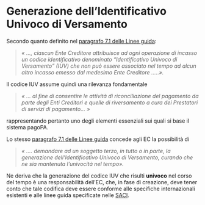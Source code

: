 # Generazione dell’Identificativo Univoco di Versamento

Secondo quanto definito nel [paragrafo 7.1 delle Linee guida](https://www.gazzettaufficiale.it/eli/id/2018/07/03/18A04494/sg):

> _« ..., ciascun Ente Creditore attribuisce ad ogni operazione di incasso un codice identificativo denominato “Identificativo Univoco di Versamento” (IUV) che non può essere associato nel tempo ad alcun altro incasso emesso dal medesimo Ente Creditore .....»._

Il codice IUV assume quindi una rilevanza fondamentale&#x20;

> _« ... al fine di consentire le attività di riconciliazione del pagamento da parte degli Enti Creditori e quelle di riversamento a cura dei Prestatori di servizi di pagamento... »_

&#x20;rappresentando pertanto uno degli elementi essenziali sui quali si base il sistema pagoPA.

Lo stesso [paragrafo 7.1 delle Linee guida](https://www.gazzettaufficiale.it/eli/id/2018/07/03/18A04494/sg) concede agli EC la possibilità di

> _« .... demandare ad un soggetto terzo, in tutto o in parte, la generazione dell’Identificativo Univoco di Versamento, curando che ne sia mantenuta l’univocità nel tempo»._

Ne deriva che la generazione del codice IUV che risulti **univoco** nel corso del tempo è una responsabilità dell’EC, che, in fase di creazione, deve tener conto che tale codifica deve essere conforme alle specifiche internazionali esistenti e alle linee guida specificate nelle [SACI](http://localhost:5000/o/KXYtsf32WSKm6ga638R3/s/E6d6iTzjBzUfzNoZjadZ/).

